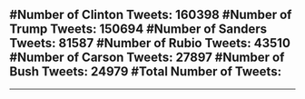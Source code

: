 #Number of Clinton Tweets: 160398
#Number of Trump Tweets: 150694
#Number of Sanders Tweets: 81587
#Number of Rubio Tweets: 43510
#Number of Carson Tweets: 27897
#Number of Bush Tweets: 24979
#Total Number of Tweets:  
---
---
